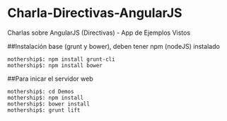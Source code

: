 # Charla-Directivas-AngularJS
Charlas sobre AngularJS (Directivas) - App de Ejemplos Vistos


##Instalación base (grunt y bower), deben tener npm (nodeJS) instalado

```shell
mothership$: npm install grunt-cli
mothership$: npm install bower
```
##Para inicar el servidor web

```shell
mothership$: cd Demos
mothership$: npm install
mothership$: bower install
mothership$: grunt lift
```




